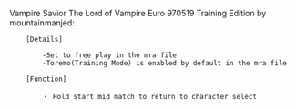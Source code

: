 Vampire Savior The Lord of Vampire Euro 970519 Training Edition by mountainmanjed:

        [Details]

            -Set to free play in the mra file
            -Toremo(Training Mode) is enabled by default in the mra file

        [Function]

            ・ Hold start mid match to return to character select
